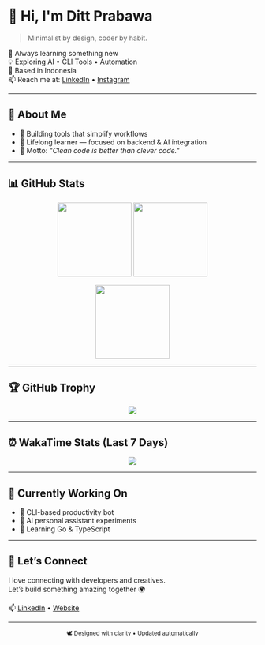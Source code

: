 # 👋 Hi, I'm Ditt Prabawa

> Minimalist by design, coder by habit.

🌱 Always learning something new  
💡 Exploring AI • CLI Tools • Automation  
📍 Based in Indonesia  
📫 Reach me at: [LinkedIn](www.linkedin.com/in/raditya-prabawa-362849390) • [Instagram](https://www.instagram.com/rdityap)

---

## 🧭 About Me
- 🧰 Building tools that simplify workflows  
- 🧠 Lifelong learner — focused on backend & AI integration  
- 🎯 Motto: *"Clean code is better than clever code."*

---

## 📊 GitHub Stats

<p align="center">
  <img height="150" src="https://github-readme-stats.vercel.app/api?username=dittprabawa&show_icons=true&theme=graywhite&hide_border=true" />
  <img height="150" src="https://github-readme-streak-stats.herokuapp.com/?user=dittprabawa&theme=graywhite&hide_border=true" />
</p>

<p align="center">
  <img height="150" src="https://github-readme-stats.vercel.app/api/top-langs/?username=dittprabawa&layout=compact&theme=graywhite&hide_border=true" />
</p>

---

## 🏆 GitHub Trophy

<p align="center">
  <img src="https://github-profile-trophy.vercel.app/?username=dittprabawa&theme=flat&no-frame=true&margin-w=10" />
</p>

---

## ⏰ WakaTime Stats (Last 7 Days)

<p align="center">
  <img src="https://github-readme-stats.vercel.app/api/wakatime?username=@dittprabawa&theme=graywhite&hide_border=true" />
</p>

---

## 🧠 Currently Working On
- 🚀 CLI-based productivity bot  
- 🧩 AI personal assistant experiments  
- 🧱 Learning Go & TypeScript

---

## 💬 Let’s Connect

I love connecting with developers and creatives.  
Let’s build something amazing together 🌍

📫 [LinkedIn](https://linkedin.com/in/dittprabawa) • [Website](https://dittprabawa.my.id)

---

<p align="center">
  <sub>🕊️ Designed with clarity • Updated automatically</sub>
</p>
